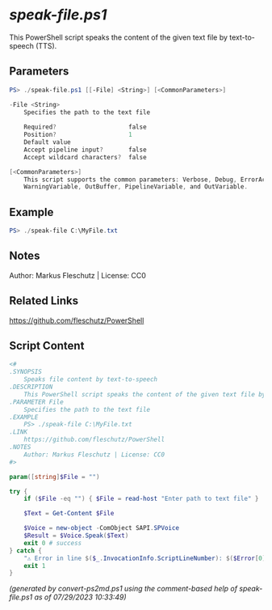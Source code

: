 *speak-file.ps1*
================

This PowerShell script speaks the content of the given text file by text-to-speech (TTS).

Parameters
----------
```powershell
PS> ./speak-file.ps1 [[-File] <String>] [<CommonParameters>]

-File <String>
    Specifies the path to the text file
    
    Required?                    false
    Position?                    1
    Default value                
    Accept pipeline input?       false
    Accept wildcard characters?  false

[<CommonParameters>]
    This script supports the common parameters: Verbose, Debug, ErrorAction, ErrorVariable, WarningAction, 
    WarningVariable, OutBuffer, PipelineVariable, and OutVariable.
```

Example
-------
```powershell
PS> ./speak-file C:\MyFile.txt

```

Notes
-----
Author: Markus Fleschutz | License: CC0

Related Links
-------------
https://github.com/fleschutz/PowerShell

Script Content
--------------
```powershell
<#
.SYNOPSIS
	Speaks file content by text-to-speech
.DESCRIPTION
	This PowerShell script speaks the content of the given text file by text-to-speech (TTS).
.PARAMETER File
	Specifies the path to the text file
.EXAMPLE
	PS> ./speak-file C:\MyFile.txt
.LINK
	https://github.com/fleschutz/PowerShell
.NOTES
	Author: Markus Fleschutz | License: CC0
#>

param([string]$File = "")

try {
	if ($File -eq "") { $File = read-host "Enter path to text file" }

	$Text = Get-Content $File

	$Voice = new-object -ComObject SAPI.SPVoice
	$Result = $Voice.Speak($Text)
	exit 0 # success
} catch {
	"⚠️ Error in line $($_.InvocationInfo.ScriptLineNumber): $($Error[0])"
	exit 1
}
```

*(generated by convert-ps2md.ps1 using the comment-based help of speak-file.ps1 as of 07/29/2023 10:33:49)*
